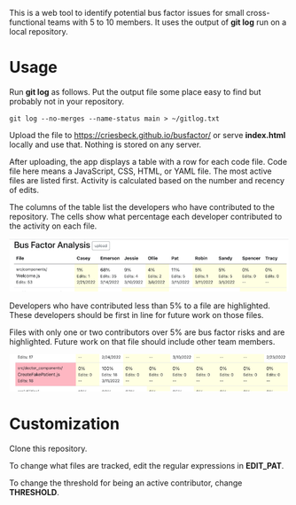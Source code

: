 This is a web tool to identify potential bus factor issues for small
cross-functional teams with 5 to 10 members. It uses the output of
**git log** run on a local repository.

# Usage

Run **git log** as follows. Put the output file some place easy to find
but probably not in your repository.

```
git log --no-merges --name-status main > ~/gitlog.txt
```

Upload the file to https://criesbeck.github.io/busfactor/ or serve **index.html** locally
and use that. Nothing is stored on any server.

After uploading, the app displays a table with a row for each code file. Code
file here means a JavaScript, CSS, HTML, or YAML file. The most active files are listed first.
Activity is calculated based on the number and recency of edits. 

The columns of the table list the developers who have contributed to the repository. The cells
show what percentage each developer contributed to the activity on each file.

![Example contributions](./images/bus-factor-1.png)

Developers who have contributed less than 5% to a file are highlighted. 
These developers should be first in line for future work on those files.

Files with only one or two contributors over 5% are bus factor risks and are highlighted. 
Future work on that file should include other team members.

![Example bus factor](./images/bus-factor-2.png)

# Customization

Clone this repository. 

To change what files are tracked, edit the regular expressions in  **EDIT_PAT**.

To change the threshold for being an active contributor, change **THRESHOLD**.